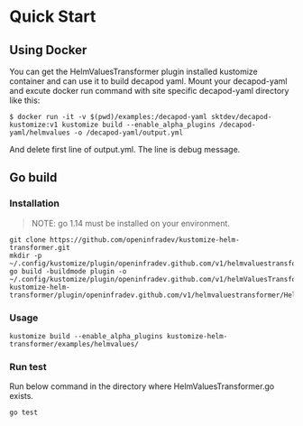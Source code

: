 # Quick Start
## Using Docker
You can get the HelmValuesTransformer plugin installed kustomize container and can use it to build decapod yaml.
Mount your decapod-yaml and excute docker run command with site specific decapod-yaml directory like this:
```
$ docker run -it -v $(pwd)/examples:/decapod-yaml sktdev/decapod-kustomize:v1 kustomize build --enable_alpha_plugins /decapod-yaml/helmvalues -o /decapod-yaml/output.yml
```
And delete first line of output.yml. The line is debug message.  
## Go build
### Installation
> NOTE: go 1.14 must be installed on your environment.
```
git clone https://github.com/openinfradev/kustomize-helm-transformer.git
mkdir -p ~/.config/kustomize/plugin/openinfradev.github.com/v1/helmvaluestransformer
go build -buildmode plugin -o ~/.config/kustomize/plugin/openinfradev.github.com/v1/helmValuesTransformer/HelmValuesTransformer.so kustomize-helm-transformer/plugin/openinfradev.github.com/v1/helmvaluestransformer/HelmValuesTransformer.go
```
### Usage
```
kustomize build --enable_alpha_plugins kustomize-helm-transformer/examples/helmvalues/
```

### Run test
Run below command in the directory where HelmValuesTransformer.go exists.
```
go test
```